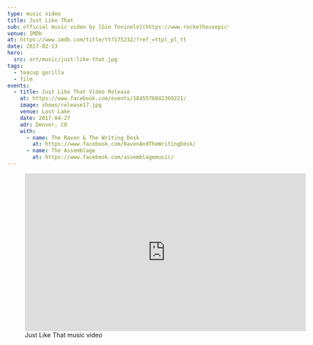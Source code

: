 ```yaml
---
type: music video
title: Just Like That
sub: official music video by [Gio Toninelo](https://www.rockethousepictures.com/)
venue: IMDb
at: https://www.imdb.com/title/tt7175232/?ref_=ttpl_pl_tt
date: 2017-02-13
hero:
  src: art/music/just-like-that.jpg
tags:
  - teacup gorilla
  - film
events:
  - title: Just Like That Video Release
    at: https://www.facebook.com/events/1845576042369221/
    image: shows/release17.jpg
    venue: Lost Lake
    date: 2017-04-27
    adr: Denver, CO
    with:
      - name: The Raven & The Writing Desk
        at: https://www.facebook.com/RavenAndTheWritingDesk/
      - name: The Assemblage
        at: https://www.facebook.com/assemblagemusic/
---
```


<figure>
  <iframe
    webc:is="ratio-frame"
    src="https://player.vimeo.com/video/203945682"
    width="640"
    height="360"
    frameborder="0"></iframe>
  <figcaption>Just Like That music video</figcaption>
</figure>
